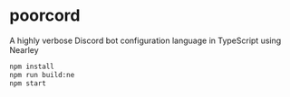 # poorcord
A highly verbose Discord bot configuration language in TypeScript using Nearley

```sh
npm install
npm run build:ne
npm start
```
